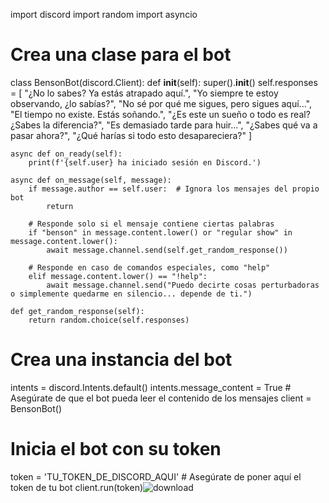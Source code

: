 import discord
import random
import asyncio

# Crea una clase para el bot
class BensonBot(discord.Client):
    def __init__(self):
        super().__init__()
        self.responses = [
            "¿No lo sabes? Ya estás atrapado aquí.",
            "Yo siempre te estoy observando, ¿lo sabías?",
            "No sé por qué me sigues, pero sigues aquí...",
            "El tiempo no existe. Estás soñando.",
            "¿Es este un sueño o todo es real? ¿Sabes la diferencia?",
            "Es demasiado tarde para huir...",
            "¿Sabes qué va a pasar ahora?",
            "¿Qué harías si todo esto desapareciera?"
        ]
        
    async def on_ready(self):
        print(f'{self.user} ha iniciado sesión en Discord.')
        
    async def on_message(self, message):
        if message.author == self.user:  # Ignora los mensajes del propio bot
            return
        
        # Responde solo si el mensaje contiene ciertas palabras
        if "benson" in message.content.lower() or "regular show" in message.content.lower():
            await message.channel.send(self.get_random_response())

        # Responde en caso de comandos especiales, como "help"
        elif message.content.lower() == "!help":
            await message.channel.send("Puedo decirte cosas perturbadoras o simplemente quedarme en silencio... depende de ti.")

    def get_random_response(self):
        return random.choice(self.responses)

# Crea una instancia del bot
intents = discord.Intents.default()
intents.message_content = True  # Asegúrate de que el bot pueda leer el contenido de los mensajes
client = BensonBot()

# Inicia el bot con su token
token = 'TU_TOKEN_DE_DISCORD_AQUI'  # Asegúrate de poner aquí el token de tu bot
client.run(token)![download](https://github.com/user-attachments/assets/cc7fedb3-4e04-48b1-b00f-00cc64ac97b7)
